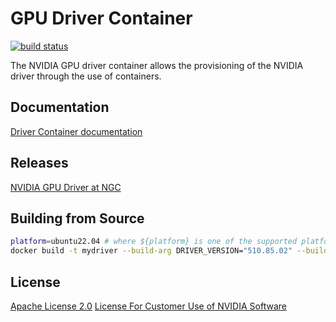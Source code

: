 # GPU Driver Container

[![build status](https://gitlab.com/nvidia/container-images/driver/badges/master/pipeline.svg)](https://gitlab.com/nvidia/container-images/driver/-/commits/master)

The NVIDIA GPU driver container allows the provisioning of the NVIDIA driver through the use of containers.

## Documentation

[Driver Container documentation](https://docs.nvidia.com/datacenter/cloud-native/driver-containers/overview.html)

## Releases

[NVIDIA GPU Driver at NGC](https://catalog.ngc.nvidia.com/orgs/nvidia/containers/driver)

## Building from Source

```sh
platform=ubuntu22.04 # where ${platform} is one of the supported platforms (e.g. ubuntu22.04)
docker build -t mydriver --build-arg DRIVER_VERSION="510.85.02" --build-arg CUDA_VERSION=11.7.1 --build-arg TARGETARCH=amd64 ${platform}
```

## License

[Apache License 2.0](LICENSE)
[License For Customer Use of NVIDIA Software](https://www.nvidia.com/content/DriverDownload-March2009/licence.php?lang=us)
